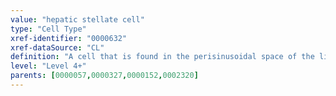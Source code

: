 ```yaml
---
value: "hepatic stellate cell"
type: "Cell Type"
xref-identifier: "0000632"
xref-dataSource: "CL"
definition: "A cell that is found in the perisinusoidal space of the liver that is capable of multiple roles including storage of retinol, presentation of antigen to T cells (including CD1d-restricted NKT cells), and upon activation, production of extracellular matrix components that can contribute to liver fibrosis. This activated state has a myofibroblast-like phenotype, though it's not clear in the literature if this is terminally differentiated. This cell type comprises approximately 8-15% of total cells in the liver.|Hepatic stellate cells are CD271-positive, desmin-positive, DDR-2-positive, GFAP-positive, synamin-positive, synaptophysin-positive, vimentin-positive, They are capable of producing angiotensin II, fibronectin, laminin, MMP-1, MMP-2, MMP-3, MMP-9, MMP-11, TGF-beta1, TIMP-1, TIMP-2, type I collagen, type III collagen, type IV collagen, and type VI collagen."
level: "Level 4+"
parents: [0000057,0000327,0000152,0002320]
---
```

